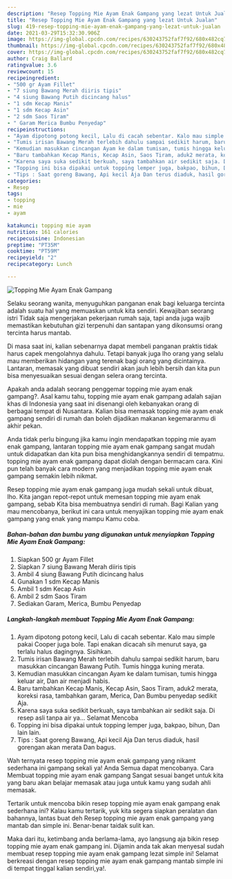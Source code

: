```yaml
---
description: "Resep Topping Mie Ayam Enak Gampang yang lezat Untuk Jualan"
title: "Resep Topping Mie Ayam Enak Gampang yang lezat Untuk Jualan"
slug: 419-resep-topping-mie-ayam-enak-gampang-yang-lezat-untuk-jualan
date: 2021-03-29T15:32:30.906Z
image: https://img-global.cpcdn.com/recipes/630243752faf7f92/680x482cq70/topping-mie-ayam-enak-gampang-foto-resep-utama.jpg
thumbnail: https://img-global.cpcdn.com/recipes/630243752faf7f92/680x482cq70/topping-mie-ayam-enak-gampang-foto-resep-utama.jpg
cover: https://img-global.cpcdn.com/recipes/630243752faf7f92/680x482cq70/topping-mie-ayam-enak-gampang-foto-resep-utama.jpg
author: Craig Ballard
ratingvalue: 3.6
reviewcount: 15
recipeingredient:
- "500 gr Ayam Fillet"
- "7 siung Bawang Merah diiris tipis"
- "4 siung Bawang Putih dicincang halus"
- "1 sdm Kecap Manis"
- "1 sdm Kecap Asin"
- "2 sdm Saos Tiram"
- " Garam Merica Bumbu Penyedap"
recipeinstructions:
- "Ayam dipotong potong kecil, Lalu di cacah sebentar. Kalo mau simple pakai Cooper juga bole. Tapi enakan dicacah sih menurut saya, ga terlalu halus dagingnya. Sisihkan."
- "Tumis irisan Bawang Merah terlebih dahulu sampai sedikit harum, baru masukkan cincangan Bawang Putih. Tumis hingga kuning merata."
- "Kemudian masukkan cincangan Ayam ke dalam tumisan, tumis hingga keluar air, Dan air menjadi habis."
- "Baru tambahkan Kecap Manis, Kecap Asin, Saos Tiram, aduk2 merata, koreksi rasa, tambahkan garam, Merica, Dan Bumbu penyedap sedikit Aja."
- "Karena saya suka sedikit berkuah, saya tambahkan air sedikit saja. Di resep asli tanpa air ya... Selamat Mencoba"
- "Topping ini bisa dipakai untuk topping lemper juga, bakpao, bihun, Dan lain lain."
- "Tips : Saat goreng Bawang, Api kecil Aja Dan terus diaduk, hasil gorengan akan merata Dan bagus."
categories:
- Resep
tags:
- topping
- mie
- ayam

katakunci: topping mie ayam 
nutrition: 161 calories
recipecuisine: Indonesian
preptime: "PT35M"
cooktime: "PT59M"
recipeyield: "2"
recipecategory: Lunch

---
```



![Topping Mie Ayam Enak Gampang](https://img-global.cpcdn.com/recipes/630243752faf7f92/680x482cq70/topping-mie-ayam-enak-gampang-foto-resep-utama.jpg)

Selaku seorang wanita, menyuguhkan panganan enak bagi keluarga tercinta adalah suatu hal yang memuaskan untuk kita sendiri. Kewajiban seorang istri Tidak saja mengerjakan pekerjaan rumah saja, tapi anda juga wajib memastikan kebutuhan gizi terpenuhi dan santapan yang dikonsumsi orang tercinta harus mantab.

Di masa  saat ini, kalian sebenarnya dapat membeli panganan praktis tidak harus capek mengolahnya dahulu. Tetapi banyak juga lho orang yang selalu mau memberikan hidangan yang terenak bagi orang yang dicintainya. Lantaran, memasak yang dibuat sendiri akan jauh lebih bersih dan kita pun bisa menyesuaikan sesuai dengan selera orang tercinta. 



Apakah anda adalah seorang penggemar topping mie ayam enak gampang?. Asal kamu tahu, topping mie ayam enak gampang adalah sajian khas di Indonesia yang saat ini disenangi oleh kebanyakan orang di berbagai tempat di Nusantara. Kalian bisa memasak topping mie ayam enak gampang sendiri di rumah dan boleh dijadikan makanan kegemaranmu di akhir pekan.

Anda tidak perlu bingung jika kamu ingin mendapatkan topping mie ayam enak gampang, lantaran topping mie ayam enak gampang sangat mudah untuk didapatkan dan kita pun bisa menghidangkannya sendiri di tempatmu. topping mie ayam enak gampang dapat diolah dengan bermacam cara. Kini pun telah banyak cara modern yang menjadikan topping mie ayam enak gampang semakin lebih nikmat.

Resep topping mie ayam enak gampang juga mudah sekali untuk dibuat, lho. Kita jangan repot-repot untuk memesan topping mie ayam enak gampang, sebab Kita bisa membuatnya sendiri di rumah. Bagi Kalian yang mau mencobanya, berikut ini cara untuk menyajikan topping mie ayam enak gampang yang enak yang mampu Kamu coba.

<!--inarticleads1-->

##### Bahan-bahan dan bumbu yang digunakan untuk menyiapkan Topping Mie Ayam Enak Gampang:

1. Siapkan 500 gr Ayam Fillet
1. Siapkan 7 siung Bawang Merah diiris tipis
1. Ambil 4 siung Bawang Putih dicincang halus
1. Gunakan 1 sdm Kecap Manis
1. Ambil 1 sdm Kecap Asin
1. Ambil 2 sdm Saos Tiram
1. Sediakan  Garam, Merica, Bumbu Penyedap




<!--inarticleads2-->

##### Langkah-langkah membuat Topping Mie Ayam Enak Gampang:

1. Ayam dipotong potong kecil, Lalu di cacah sebentar. Kalo mau simple pakai Cooper juga bole. Tapi enakan dicacah sih menurut saya, ga terlalu halus dagingnya. Sisihkan.
1. Tumis irisan Bawang Merah terlebih dahulu sampai sedikit harum, baru masukkan cincangan Bawang Putih. Tumis hingga kuning merata.
1. Kemudian masukkan cincangan Ayam ke dalam tumisan, tumis hingga keluar air, Dan air menjadi habis.
1. Baru tambahkan Kecap Manis, Kecap Asin, Saos Tiram, aduk2 merata, koreksi rasa, tambahkan garam, Merica, Dan Bumbu penyedap sedikit Aja.
1. Karena saya suka sedikit berkuah, saya tambahkan air sedikit saja. Di resep asli tanpa air ya... Selamat Mencoba
1. Topping ini bisa dipakai untuk topping lemper juga, bakpao, bihun, Dan lain lain.
1. Tips : Saat goreng Bawang, Api kecil Aja Dan terus diaduk, hasil gorengan akan merata Dan bagus.




Wah ternyata resep topping mie ayam enak gampang yang nikamt sederhana ini gampang sekali ya! Anda Semua dapat mencobanya. Cara Membuat topping mie ayam enak gampang Sangat sesuai banget untuk kita yang baru akan belajar memasak atau juga untuk kamu yang sudah ahli memasak.

Tertarik untuk mencoba bikin resep topping mie ayam enak gampang enak sederhana ini? Kalau kamu tertarik, yuk kita segera siapkan peralatan dan bahannya, lantas buat deh Resep topping mie ayam enak gampang yang mantab dan simple ini. Benar-benar taidak sulit kan. 

Maka dari itu, ketimbang anda berlama-lama, ayo langsung aja bikin resep topping mie ayam enak gampang ini. Dijamin anda tak akan menyesal sudah membuat resep topping mie ayam enak gampang lezat simple ini! Selamat berkreasi dengan resep topping mie ayam enak gampang mantab simple ini di tempat tinggal kalian sendiri,ya!.

